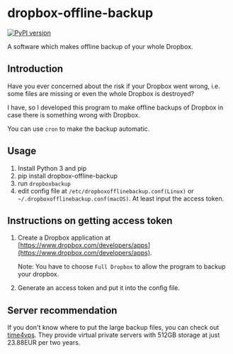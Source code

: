 # dropbox-offline-backup
[![PyPI version](https://badge.fury.io/py/dropbox-offline-backup.svg)](https://badge.fury.io/py/dropbox-offline-backup)

A software which makes offline backup of your whole Dropbox.

## Introduction

Have you ever concerned about the risk if your Dropbox went wrong, i.e. some files are missing or even the whole Dropbox is destroyed?

I have, so I developed this program to make offline backups of Dropbox in case there is something wrong with Dropbox.

You can use `cron` to make the backup automatic.

## Usage

1. Install Python 3 and pip
2. pip install dropbox-offline-backup
3. run `dropboxbackup`
4. edit config file at `/etc/dropboxofflinebackup.conf(Linux)` or `~/.dropboxofflinebackup.conf(macOS)`. At least input the access token.

## Instructions on getting access token

1. Create a Dropbox application at [https://www.dropbox.com/developers/apps](https://www.dropbox.com/developers/apps).

   Note: You have to choose `Full Dropbox` to allow the program to backup your dropbox.

2. Generate an access token and put it into the config file.

## Server recommendation

If you don't know where to put the large backup files, you can check out [time4vps](https://billing.time4vps.eu/?affid=851). They provide virtual private servers with 512GB storage at just 23.88EUR per two years.
